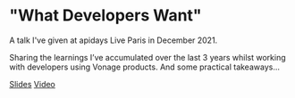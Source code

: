 # "What Developers Want"
A talk I've given at apidays Live Paris in December 2021.

Sharing the learnings I’ve accumulated over the last 3 years whilst working with developers using Vonage products. And some practical takeaways...

[Slides](apidaysParis_What-developers-want.pdf)
[Video](https://www.youtube.com/watch?v=4O92wtjpCLU)
